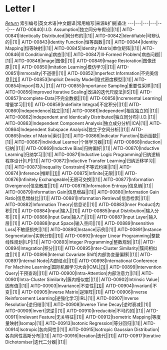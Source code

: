 # Letter I
[*Return*](https://github.com/SyncedAI00/Artificial-Intelligence-Terminology/blob/master/README.md)
索引编号|英文术语|中文翻译|常用缩写|来源&扩展|备注
---|---|---|---|---|---
AITD-00840|I.I.D. Assumption|独立同分布假设||[1]||
AITD-00841|Identically Distributed|同分布的||[1]||
AITD-00842|Identifiable|可辨认的||[1]||
AITD-00843|Identity Function|恒等函数||[1]||
AITD-00844|Identity Mapping|恒等映射||[1]||
AITD-00845|Identity Matrix|单位矩阵||[1]||
AITD-00846|Ill Conditioning|病态||[1]||
AITD-00847|Ill-Formed Problem|病态问题||[1]||
AITD-00848|Image|图像||[1]||
AITD-00849|Image Restoration|图像还原||[1]||
AITD-00850|Imitation Learning|模仿学习||[1]||
AITD-00851|Immorality|不道德||[1]||
AITD-00852|Imperfect Information|不完美信息||[[1]](https://www.jiqizhixin.com/articles/2017-11-16-4)||
AITD-00853|Implicit Density Model|隐式密度模型||[1]||
AITD-00854|Import|导入||[1]||
AITD-00855|Importance Sampling|重要性采样||[1]||
AITD-00856|Improved Iterative Scaling|改进的迭代尺度法|IIS|[1]||
AITD-00857|Incomplete-Data|不完全数据||[1]||
AITD-00858|Incremental Learning|增量学习||[1]||
AITD-00859|Indefinite Integral|不定积分||[1]||
AITD-00860|Independence|独立||[1]||
AITD-00861|Independent|相互独立的||[1]||
AITD-00862|Independent and Identically Distributed|独立同分布|I.I.D.|[1]||
AITD-00863|Independent Component Analysis|独立成分分析|ICA|[1]||
AITD-00864|Independent Subspace Analysis|独立子空间分析||[1]||
AITD-00865|Index of Matrix|索引||[1]||
AITD-00866|Indicator Function|指示函数||[1]||
AITD-00867|Individual Learner|个体学习器||[1]||
AITD-00868|Induction|归纳||[1]||
AITD-00869|Inductive Bias|归纳偏好||[1]||
AITD-00870|Inductive Learning|归纳学习||[1]||
AITD-00871|Inductive Logic Programming|归纳逻辑程序设计|ILP|[1]||
AITD-00872|Inductive Transfer Learning|归纳迁移学习||[1]||
AITD-00873|Inequality Constraint|不等式约束||[1]||
AITD-00874|Inference|推断||[[1]](https://www.jiqizhixin.com/articles/2017-12-14-6)||
AITD-00875|Infinite|无限||[1]||
AITD-00876|Infinitely Exchangeable|无限可交换||[1]||
AITD-00877|Information Divergence|信息散度||[1]||
AITD-00878|Information Entropy|信息熵||[1]||
AITD-00879|Information Gain|信息增益||[1]||
AITD-00880|Information Gain Ratio|信息增益比||[1]||
AITD-00881|Information Retrieval|信息检索||[1]||
AITD-00882|Information Theory|信息论||[1]||
AITD-00883|Inner Product|内积||[1]||
AITD-00884|Input|输入||[1]||
AITD-00885|Input Distribution|输入分布||[1]||
AITD-00886|Input Gate|输入门||[1]||
AITD-00887|Input Layer|输入层||[1]||
AITD-00888|Input Space|输入空间||[1]||
AITD-00889|Insensitive Loss|不敏感损失||[1]||
AITD-00890|Instance|示例||[1]||
AITD-00891|Instance Segmentation|实例分割||[1]||
AITD-00892|Integer Linear Programming|整数线性规划|ILP|[1]||
AITD-00893|Integer Programming|整数规划||[1]||
AITD-00894|Integration|积分||[1]||
AITD-00895|Inter-Cluster Similarity|簇间相似度||[1]||
AITD-00896|Internal Covariate Shift|内部协变量偏移||[1]||
AITD-00897|Internal Node|内部结点||[1]||
AITD-00898|International Conference For Machine Learning|国际机器学习大会|ICML|[[1]](https://www.jiqizhixin.com/articles/2017-12-31)||
AITD-00899|Intervention Query|干预查询||[1]||
AITD-00900|Intra-Attention|内部注意力||[1]||
AITD-00901|Intra-Cluster Similarity|簇内相似度||[1]||
AITD-00902|Intrinsic Value|固有值||[1]||
AITD-00903|Invariance|不变性||[[1]](https://www.jiqizhixin.com/articles/2017-12-16-3)||
AITD-00904|Invariant|不变||[1]||
AITD-00905|Inverse Matrix|逆矩阵||[1]||
AITD-00906|Inverse Reinforcement Learning|逆强化学习|IRL|[1]||
AITD-00907|Inverse Resolution|逆归结||[1]||
AITD-00908|Inverse Time Decay|逆时衰减||[1]||
AITD-00909|Invert|求逆||[1]||
AITD-00910|Irreducible|不可约的||[1]||
AITD-00911|Irrelevant Feature|无关特征||[1]||
AITD-00912|Isometric Mapping|等度量映射|Isomap|[1]||
AITD-00913|Isotonic Regression|等分回归||[1]||
AITD-00914|Isotropic|各向同性||[1]||
AITD-00915|Isotropic Gaussian Distribution|各向同性高斯分布||[1]||
AITD-00916|Iteration|迭代||[1]||
AITD-00917|Iterative Dichotomiser|迭代二分器||[1]||

